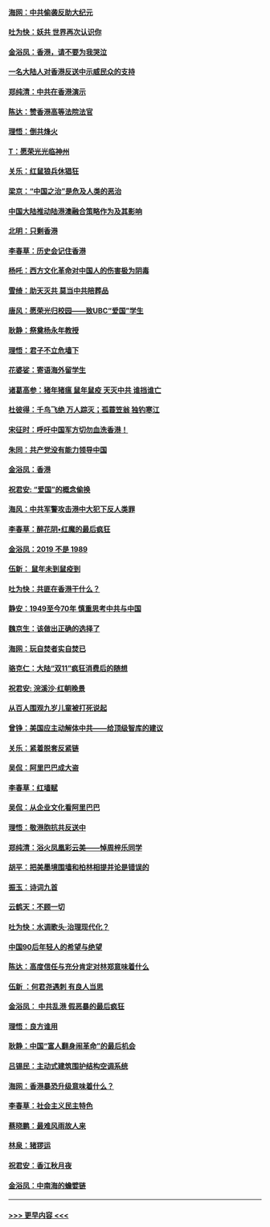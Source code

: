#### [海网：中共偷袭反助大纪元](../pages/nsc993/n11673515.md?t=11230144) 
#### [吐为快：妖共 世界再次认识你](../pages/nsc993/n11673506.md?t=11230144) 
#### [金浴凤：香港，请不要为我哭泣](../pages/nsc993/n11673248.md?t=11230144) 
#### [一名大陆人对香港反送中示威民众的支持](../pages/nsc993/n11672615.md?t=11230144) 
#### [郑纯清：中共在香港演示](../pages/nsc993/n11670539.md?t=11230144) 
#### [陈达：赞香港高等法院法官](../pages/nsc993/n11669542.md?t=11230144) 
#### [理悟：倒共烽火](../pages/nsc993/n11668844.md?t=11230144) 
#### [T：愿荣光光临神州](../pages/nsc993/n11668421.md?t=11230144) 
#### [关乐：红鼠狼兵休猖狂](../pages/nsc993/n11668378.md?t=11230144) 
#### [梁京：“中国之治”是危及人类的恶治](../pages/nsc993/n11668328.md?t=11230144) 
#### [中国大陆推动陆港澳融合策略作为及其影响](../pages/nsc993/n11668157.md?t=11230144) 
#### [北明：只剩香港](../pages/nsc993/n11668002.md?t=11230144) 
#### [李春草：历史会记住香港](../pages/nsc993/n11667927.md?t=11230144) 
#### [杨吒：西方文化革命对中国人的伤害极为阴毒](../pages/nsc993/n11664521.md?t=11230144) 
#### [雪绮：助天灭共 莫当中共陪葬品](../pages/nsc993/n11662650.md?t=11230144) 
#### [唐风：愿荣光归校园——致UBC“爱国”学生](../pages/nsc993/n11662194.md?t=11230144) 
#### [耿静：祭奠杨永年教授](../pages/nsc993/n11662514.md?t=11230144) 
#### [理悟：君子不立危墙下](../pages/nsc993/n11662172.md?t=11230144) 
#### [花婆娑：寄语海外留学生](../pages/nsc993/n11662121.md?t=11230144) 
#### [诸葛高参：猪年猪瘟 鼠年鼠疫 天灭中共 谁挡谁亡](../pages/nsc993/n11661980.md?t=11230144) 
#### [杜彼得：千鸟飞绝 万人踪灭；孤蓑笠翁 独钓寒江](../pages/nsc993/n11661170.md?t=11230144) 
#### [宋征时：呼吁中国军方切勿血洗香港！](../pages/nsc993/n11415318.md?t=11230144) 
#### [朱同：共产党没有能力领导中国](../pages/nsc993/n11660421.md?t=11230144) 
#### [金浴凤：香港](../pages/nsc993/n11660419.md?t=11230144) 
#### [祝君安: “爱国”的概念偷换](../pages/nsc993/n11659706.md?t=11230144) 
#### [海风：中共军警攻击港中大犯下反人类罪](../pages/nsc993/n11659632.md?t=11230144) 
#### [李春草：醉花阴•红魔的最后疯狂](../pages/nsc993/n11659287.md?t=11230144) 
#### [金浴凤：2019 不是 1989](../pages/nsc993/n11657663.md?t=11230144) 
#### [伍新： 鼠年未到鼠疫到](../pages/nsc993/n11655098.md?t=11230144) 
#### [吐为快：共匪在香港干什么？](../pages/nsc993/n11654891.md?t=11230144) 
#### [静安：1949至今70年 慎重思考中共与中国](../pages/nsc993/n11651244.md?t=11230144) 
#### [魏京生：该做出正确的选择了](../pages/nsc993/n11653084.md?t=11230144) 
#### [海网：玩自焚者实自焚已](../pages/nsc993/n11652423.md?t=11230144) 
#### [骆克仁：大陆“双11”疯狂消费后的随想](../pages/nsc993/n11652305.md?t=11230144) 
#### [祝君安: 浣溪沙·红朝晚景](../pages/nsc993/n11652258.md?t=11230144) 
#### [从百人围观九岁儿童被打死说起](../pages/nsc993/n11651030.md?t=11230144) 
#### [曾铮：美国应主动解体中共——给顶级智库的建议](../pages/nsc993/n11649888.md?t=11230144) 
#### [关乐：紧着脱套反紧链](../pages/nsc993/n11649069.md?t=11230144) 
#### [吴侃：阿里巴巴成大盗](../pages/nsc993/n11645523.md?t=11230144) 
#### [李春草：红墙赋](../pages/nsc993/n11646389.md?t=11230144) 
#### [吴侃：从企业文化看阿里巴巴](../pages/nsc993/n11645476.md?t=11230144) 
#### [理悟：敬港胞抗共反送中](../pages/nsc993/n11645466.md?t=11230144) 
#### [郑纯清：浴火凤凰彩云美——悼周梓乐同学](../pages/nsc993/n11645155.md?t=11230144) 
#### [胡平：把美墨境围墙和柏林相提并论是错误的](../pages/nsc993/n11645134.md?t=11230144) 
#### [振玉：诗词九首](../pages/nsc993/n11644081.md?t=11230144) 
#### [云鹤天：不顾一切](../pages/nsc993/n11643508.md?t=11230144) 
#### [吐为快：水调歌头·治理现代化？](../pages/nsc993/n11643485.md?t=11230144) 
#### [中国90后年轻人的希望与绝望](../pages/nsc993/n11642317.md?t=11230144) 
#### [陈达：高度信任与充分肯定对林郑意味着什么](../pages/nsc993/n11641441.md?t=11230144) 
#### [伍新 ：何君尧遇刺 有良人当思](../pages/nsc993/n11641503.md?t=11230144) 
#### [金浴凤： 中共乱港  假恶暴的最后疯狂](../pages/nsc993/n11641495.md?t=11230144) 
#### [理悟：良方谁用](../pages/nsc993/n11641463.md?t=11230144) 
#### [耿静：中国“富人翻身闹革命”的最后机会](../pages/nsc993/n11640655.md?t=11230144) 
#### [吕锡民：主动式建筑围护结构空调系统](../pages/nsc993/n11640168.md?t=11230144) 
#### [海网：香港暴恐升级意味着什么？](../pages/nsc993/n11635904.md?t=11230144) 
#### [李春草：社会主义民主特色](../pages/nsc993/n11634657.md?t=11230144) 
#### [蔡晓鹏：最难风雨故人来](../pages/nsc993/n11633145.md?t=11230144) 
#### [林泉：猪猡运](../pages/nsc993/n11631469.md?t=11230144) 
#### [祝君安：香江秋月夜](../pages/nsc993/n11631440.md?t=11230144) 
#### [金浴凤：中南海的蟾嬖链](../pages/nsc993/n11631290.md?t=11230144) 

----
#### [ >>> 更早内容 <<< ](../indexes/nsc993-earlier.md)
